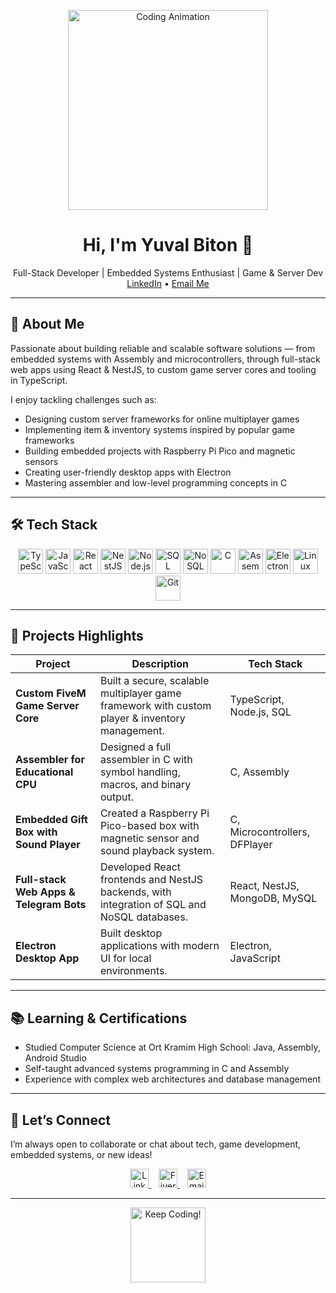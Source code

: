 <p align="center">
  <img src="https://cdn.dribbble.com/users/427070/screenshots/14317073/media/009e329bdf06b679cde8ec2f9efba168.gif" width="320" alt="Coding Animation"/>
</p>

<h1 align="center">Hi, I'm Yuval Biton 👋</h1>
<p align="center">
  Full-Stack Developer | Embedded Systems Enthusiast | Game & Server Dev<br/>
  <a href="https://www.linkedin.com/in/yuval-biton-838b03295" target="_blank">LinkedIn</a>  • <a href="yuvalProgramer@gmail.com">Email Me</a>
</p>

---

## 🚀 About Me

Passionate about building reliable and scalable software solutions — from embedded systems with Assembly and microcontrollers, through full-stack web apps using React & NestJS, to custom game server cores and tooling in TypeScript.

I enjoy tackling challenges such as:

- Designing custom server frameworks for online multiplayer games  
- Implementing item & inventory systems inspired by popular game frameworks  
- Building embedded projects with Raspberry Pi Pico and magnetic sensors  
- Creating user-friendly desktop apps with Electron  
- Mastering assembler and low-level programming concepts in C

---

## 🛠️ Tech Stack

<p align="center">
  <img alt="TypeScript" src="https://cdn.jsdelivr.net/gh/devicons/devicon/icons/typescript/typescript-original.svg" width="40" height="40" />
  <img alt="JavaScript" src="https://cdn.jsdelivr.net/gh/devicons/devicon/icons/javascript/javascript-original.svg" width="40" height="40" />
  <img alt="React" src="https://cdn.jsdelivr.net/gh/devicons/devicon/icons/react/react-original.svg" width="40" height="40" />
  <img alt="NestJS" src="https://nestjs.com/img/logo.svg" width="40" height="40" />
  <img alt="Node.js" src="https://cdn.jsdelivr.net/gh/devicons/devicon/icons/nodejs/nodejs-original.svg" width="40" height="40" />
  <img alt="SQL" src="https://cdn.jsdelivr.net/gh/devicons/devicon/icons/mysql/mysql-original.svg" width="40" height="40" />
  <img alt="NoSQL" src="https://cdn.jsdelivr.net/gh/devicons/devicon/icons/mongodb/mongodb-original.svg" width="40" height="40" />
  <img alt="C" src="https://cdn.jsdelivr.net/gh/devicons/devicon/icons/c/c-original.svg" width="40" height="40" />
  <img alt="Assembly" src="https://upload.wikimedia.org/wikipedia/commons/2/2a/Assembly_language_icon.svg" width="40" height="40" />
  <img alt="Electron" src="https://cdn.jsdelivr.net/gh/devicons/devicon/icons/electron/electron-original.svg" width="40" height="40" />
  <img alt="Linux" src="https://cdn.jsdelivr.net/gh/devicons/devicon/icons/linux/linux-original.svg" width="40" height="40" />
  <img alt="Git" src="https://cdn.jsdelivr.net/gh/devicons/devicon/icons/git/git-original.svg" width="40" height="40" />
</p>

---

## 🔧 Projects Highlights

| Project                                  | Description                                                                                      | Tech Stack                     |
|------------------------------------------|------------------------------------------------------------------------------------------------|--------------------------------|
| **Custom FiveM Game Server Core**        | Built a secure, scalable multiplayer game framework with custom player & inventory management. | TypeScript, Node.js, SQL        |
| **Assembler for Educational CPU**        | Designed a full assembler in C with symbol handling, macros, and binary output.                 | C, Assembly                    |
| **Embedded Gift Box with Sound Player**  | Created a Raspberry Pi Pico-based box with magnetic sensor and sound playback system.           | C, Microcontrollers, DFPlayer  |
| **Full-stack Web Apps & Telegram Bots**  | Developed React frontends and NestJS backends, with integration of SQL and NoSQL databases.     | React, NestJS, MongoDB, MySQL  |
| **Electron Desktop App**                  | Built desktop applications with modern UI for local environments.                               | Electron, JavaScript           |

---

## 📚 Learning & Certifications

- Studied Computer Science at Ort Kramim High School: Java, Assembly, Android Studio  
- Self-taught advanced systems programming in C and Assembly  
- Experience with complex web architectures and database management  

---

## 🤝 Let’s Connect

I’m always open to collaborate or chat about tech, game development, embedded systems, or new ideas!

<p align="center">
  <a href="https://www.linkedin.com/in/yuval-biton" target="_blank">
    <img src="https://cdn.jsdelivr.net/gh/devicons/devicon/icons/linkedin/linkedin-original.svg" alt="LinkedIn" width="30" />
  </a>
  &nbsp;&nbsp;
  <a href="https://fiverr.com/yuvalbiton" target="_blank">
    <img src="https://upload.wikimedia.org/wikipedia/commons/6/6f/Fiverr_logo.svg" alt="Fiverr" width="30" />
  </a>
  &nbsp;&nbsp;
  <a href="mailto:yuval@example.com">
    <img src="https://cdn-icons-png.flaticon.com/512/561/561127.png" alt="Email" width="30" />
  </a>
</p>

---

<p align="center">
  <img src="https://media.giphy.com/media/3o7aD2saalBwwftBIY/giphy.gif" alt="Keep Coding!" width="120" />
</p>
